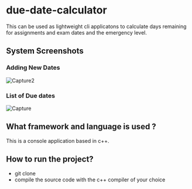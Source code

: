 # due-date-calculator
This can be used as lightweight cli applicatons to calculate days remaining for assignments and exam dates and the emergency level.

## System Screenshots
### Adding New Dates
![Capture2](https://github.com/rachit5t/random-txt-file-generator/assets/117898868/fd5fbaaa-4c2a-4acc-b618-ef3fb648a14e)
### List of Due dates 
![Capture](https://github.com/rachit5t/random-txt-file-generator/assets/117898868/cefb212e-cf78-483d-9736-67b21ce3d5b9)

## What framework and language is used ?
This is a console application based in c++.

## How to run the project?
- git clone <url>
- compile the source code with the c++ compiler of your choice
